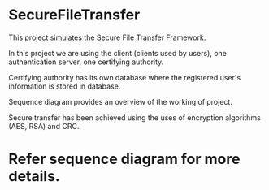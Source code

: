 # SecureFileTransfer
This project simulates the Secure File Transfer Framework.

In this project we are using the client (clients used by users), one authentication server, one certifying authority.

Certifying authority has its own database where the registered user's
information is stored in database.

Sequence diagram provides an overview of the working of project.

Secure transfer has been achieved using the uses of encryption algorithms (AES, RSA) and CRC.
# Refer sequence diagram for more details.
